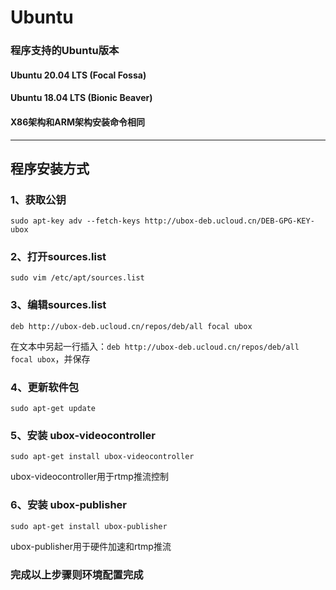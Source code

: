 # Ubuntu
### **程序支持的Ubuntu版本**
#### Ubuntu 20.04 LTS (Focal Fossa) 
#### Ubuntu 18.04 LTS (Bionic Beaver)
#### X86架构和ARM架构安装命令相同
----------
## 程序安装方式

###  **1、获取公钥**
    sudo apt-key adv --fetch-keys http://ubox-deb.ucloud.cn/DEB-GPG-KEY-ubox                

###  **2、打开sources.list**
    sudo vim /etc/apt/sources.list

###  **3、编辑sources.list**
    deb http://ubox-deb.ucloud.cn/repos/deb/all focal ubox
在文本中另起一行插入：`deb http://ubox-deb.ucloud.cn/repos/deb/all focal ubox`，并保存

###  **4、更新软件包**
    sudo apt-get update

###  **5、安装 ubox-videocontroller**
    sudo apt-get install ubox-videocontroller
ubox-videocontroller用于rtmp推流控制

###  **6、安装 ubox-publisher**
    sudo apt-get install ubox-publisher
ubox-publisher用于硬件加速和rtmp推流

### **完成以上步骤则环境配置完成**
